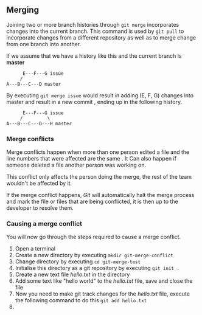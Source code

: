 <!--PROPS
{
    "estTime": 30
}
-->
## Merging
Joining two or more branch histories through `git merge` incorporates changes into the current branch. This command is 
used by `git pull` to incorporate changes from a different repository as well as to merge change from one branch into 
another.

If we assume that we have a history like this and the current branch is **master** 
```
      E---F---G issue
     /
A---B---C---D master
```
By executing `git merge issue` would result in adding (E, F, G) changes into master and result in a new commit
, ending up in the following history.
```
      E---F---G issue
     /         \  
A---B---C---D---H master
```

### Merge conflicts
Merge conflicts happen when more than one person edited a file and the line numbers that were affected are the same
. It Can also happen if someone deleted a file another person was working on.

This conflict only affects the person doing the merge, the rest of the team wouldn't be affected by it.

If the merge conflict happens, *Git* will automatically halt the merge process and mark the file or files that are
 being conflicted, it is then up to the developer to resolve them.
 
### Causing a merge conflict
You will now go through the steps required to cause a merge conflict.

1. Open a terminal
2. Create a new directory by executing `mkdir git-merge-conflict`
3. Change directory by executing `cd git-merge-test`
4. Initialise this directory as a git repository by executing `git init .`
5. Create a new text file *hello.txt* in the directory
6. Add some text like "hello world" to the *hello.txt* file, save and close the file
7. Now you need to make git track changes for the *hello.txt* file, execute the following command to do this `git add
 hello.txt`
8. 


